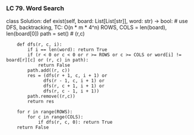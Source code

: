 ### LC 79. Word Search
class Solution:
    def exist(self, board: List[List[str]], word: str) -> bool:
        # use DFS, backtracking, TC: O(n * m * 4^n)
        ROWS, COLS = len(board), len(board[0])
        path = set()    # (r,c)

        def dfs(r, c, i):
            if i == len(word): return True
            if (r < 0 or c < 0 or r >= ROWS or c >= COLS or word[i] != board[r][c] or (r, c) in path):
                return False
            path.add((r, c))
            res = (dfs(r + 1, c, i + 1) or
                  dfs(r - 1, c, i + 1) or
                  dfs(r, c + 1, i + 1) or
                  dfs(r, c - 1, i + 1))
            path.remove((r,c))
            return res
    
        for r in range(ROWS):
            for c in range(COLS):
                if dfs(r, c, 0): return True
        return False